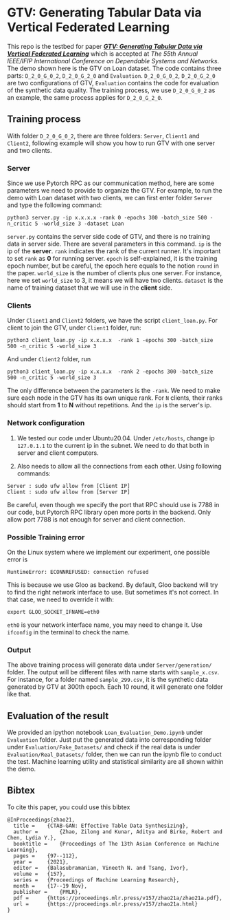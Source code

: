# GTV: Generating Tabular Data via Vertical Federated Learning

This repo is the testbed for paper [***GTV: Generating Tabular Data via Vertical Federated Learning***]([https://www.google.com](https://arxiv.org/pdf/2302.01706v1)) which is accepted at *The 55th Annual IEEE/IFIP International Conference on Dependable Systems and Networks*. The demo shown here is the GTV on Loan dataset. The code contains three parts: `D_2_0_G_0_2`, `D_2_0_G_2_0` and `Evaluation`. `D_2_0_G_0_2`, `D_2_0_G_2_0` are two configurations of GTV, `Evaluation` contains the code for evaluation of the synthetic data quality. The training process, we use `D_2_0_G_0_2` as an example, the same process applies for `D_2_0_G_2_0`.


## Training process

With folder `D_2_0_G_0_2`, there are three folders: `Server`, `Client1` and `Client2`, following example will show you how to run GTV with one server and two clients.

### Server
Since we use Pytorch RPC as our communication method, here are some parameters we need to provide to organize the GTV. For example, to run the demo with Loan dataset with two clients, we can first enter folder `Server` and type the following command:
```
python3 server.py -ip x.x.x.x -rank 0 -epochs 300 -batch_size 500 -n_critic 5 -world_size 3 -dataset Loan
```
`server.py` contains the server side code of GTV, and there is no training data in server side. There are several parameters in this command. `ip` is the ip of the **server**. `rank` indicates the rank of the current runner. It's important to set `rank` as **0** for running server. `epoch` is self-explained, it is the training epoch number, but be careful, the epoch here equals to the notion `round` in the paper. `world_size` is the number of clients plus one server. For instance, here we set `world_size` to 3, it means we will have two clients. `dataset` is the name of training dataset that we will use in the **client** side.

### Clients
Under `Client1` and `Client2` folders, we have the script `client_loan.py`. For client to join the GTV, under `Client1` folder, run:
```
python3 client_loan.py -ip x.x.x.x  -rank 1 -epochs 300 -batch_size 500 -n_critic 5 -world_size 3
```
And under `Client2` folder, run
```
python3 client_loan.py -ip x.x.x.x  -rank 2 -epochs 300 -batch_size 500 -n_critic 5 -world_size 3
```
The only difference between the parameters is the `-rank`. We need to make sure each node in the GTV has its own unique rank. For `N` clients, their ranks should start from **1** to **N** without repetitions. And the `ip` is the server's ip.

### Network configuration
1. We tested our code under Ubuntu20.04. Under `/etc/hosts`, change ip `127.0.1.1` to the current ip in the subnet. We need to do that both in server and client computers.

2. Also needs to allow all the connections from each other. Using following commands:
```
Server : sudo ufw allow from [Client IP]
Client : sudo ufw allow from [Server IP]
```
Be careful, even though we specify the port that RPC should use is 7788 in our code, but Pytorch RPC library open more ports in the backend. Only allow port 7788 is not enough for server and client connection.
### Possible Training error
On the Linux system where we implement our experiment, one possible error is 
```
RuntimeError: ECONNREFUSED: connection refused
```
This is because we use Gloo as backend. By default, Gloo backend will try to find the right network interface to use. But sometimes it's not correct. In that case, we need to override it with:
```
export GLOO_SOCKET_IFNAME=eth0
```
`eth0` is your network interface name, you may need to change it. Use ```ifconfig``` in the terminal to check the name.


### Output
The above training process will generate data under  `Server/generation/` folder. The output will be different files with name starts with `sample_x.csv`. For instance, for a folder named `sample_299.csv`, it is the synthetic data generated by GTV at 300th epoch. Each 10 round, it will generate one folder like that.




## Evaluation of the result
We provided an ipython notebook `Loan_Evaluation_Demo.ipynb` under `Evaluation` folder. Just put the generated data into corresponding folder under `Evaluation/Fake_Datasets/` and check if the real data is under `Evaluation/Real_Datasets/` folder, then we can run the ipynb file to conduct the test. Machine learning utility and statistical similarity are all shown within the demo.

## Bibtex

To cite this paper, you could use this bibtex

```
@InProceedings{zhao21,
  title = 	 {CTAB-GAN: Effective Table Data Synthesizing},
  author =       {Zhao, Zilong and Kunar, Aditya and Birke, Robert and Chen, Lydia Y.},
  booktitle = 	 {Proceedings of The 13th Asian Conference on Machine Learning},
  pages = 	 {97--112},
  year = 	 {2021},
  editor = 	 {Balasubramanian, Vineeth N. and Tsang, Ivor},
  volume = 	 {157},
  series = 	 {Proceedings of Machine Learning Research},
  month = 	 {17--19 Nov},
  publisher =    {PMLR},
  pdf = 	 {https://proceedings.mlr.press/v157/zhao21a/zhao21a.pdf},
  url = 	 {https://proceedings.mlr.press/v157/zhao21a.html}
}


```
